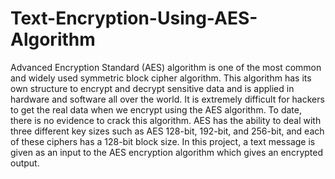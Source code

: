 # Text-Encryption-Using-AES-Algorithm

Advanced Encryption Standard (AES) algorithm is one of the most common and 
widely used symmetric block cipher algorithm. This algorithm has its own 
structure to encrypt and decrypt sensitive data and is applied in hardware and 
software all over the world. It is extremely difficult for hackers to get the real data 
when we encrypt using the AES algorithm. To date, there is no evidence to crack 
this algorithm. AES has the ability to deal with three different key sizes such as 
AES 128-bit, 192-bit, and 256-bit, and each of these ciphers has a 128-bit block 
size. In this project, a text message is given as an input to the AES encryption 
algorithm which gives an encrypted output. 
